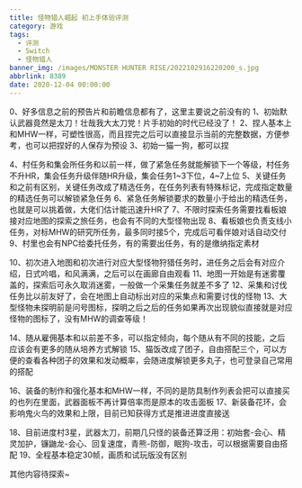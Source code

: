 ```yaml
---
title: 怪物猎人崛起 初上手体验评测
category: 游戏
tags:
  - 评测
  - Switch
  - 怪物猎人
banner_img: /images/MONSTER HUNTER RISE/2022102916220200_s.jpg
abbrlink: 8389
date: 2020-12-04 00:00:00
---
```




0、好多信息之前的预告片和前瞻信息都有了，这里主要说之前没有的
1、初始默认武器竟然是太刀！壮哉我大太刀党！片手初始的时代已经没了！
2、捏人基本上和MHW一样，可塑性很高，而且捏完之后可以直接显示当前的完整数据，方便参考，也可以把捏好的人保存为预设
3、初始一猫一狗，都可以捏

4、村任务和集会所任务和以前一样，做了紧急任务就能解锁下一个等级，村任务不升HR，集会任务升级伴随HR升级，集会任务1~3下位，4~7上位
5、关键任务和之前有区别，关键任务改成了精选任务，在任务列表有特殊标记，完成指定数量的精选任务可以解锁紧急任务
6、紧急任务解锁要求的数量小于给出的精选任务，也就是可以挑着做，大佬们估计能迅速升HR了
7、不限时探索任务需要找看板娘接对应地图的探索之旅任务，也会有不同的大型怪物出现
8、看板娘也负责支线小任务，对标MHW的研究所任务，最多同时接5个，完成后可看伴娘对话自动交付
9、村里也会有NPC给委托任务，有的需要出任务，有的是缴纳指定素材

10、初次进入地图和初次进行对应大型怪物狩猎任务时，进任务之后会有对应介绍，日式吟唱，和风满满，之后可以在画廊自由观看
11、地图一开始是有迷雾覆盖的，探索后可永久取消迷雾，一般做一个采集任务就差不多了
12、采集和讨伐任务比以前友好了，会在地图上自动标出对应的采集点和需要讨伐的怪物
13、大型怪物未探明前是问号图标，探明之后之后的任务如果再次出现貌似直接就是对应怪物的图标了，没有MHW的调查等级！

14、随从雇佣基本和以前差不多，可以指定倾向，每个随从有不同的技能，之后应该会有更多的随从培养方式解锁
15、猫饭改成了团子，自由搭配三个，可以方便的查看各种团子的效果和发动概率，会随进度解锁更多丸子，也可登录自己常用的搭配

16、装备的制作和强化基本和MHW一样，不同的是防具制作列表会把可以直接买的也列在里面，武器面板不再计算倍率而是原本的攻击面板
17、新装备花环，会影响鬼火鸟的效果和上限，目前已知获得方式是推进进度直接送

18、目前进度村3星，武器太刀，前期几只怪的装备还算泛用：初始套-会心、精灵加护，镰鼬龙-会心、回复速度，青熊-防御，眠狗-攻击，可以根据需要自由搭配
19、全程基本稳定30帧，画质和试玩版没有区别

其他内容待探索~

